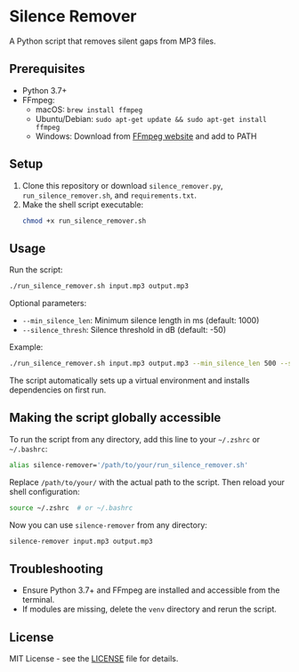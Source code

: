 # Silence Remover

A Python script that removes silent gaps from MP3 files.

## Prerequisites

- Python 3.7+
- FFmpeg:
  - macOS: `brew install ffmpeg`
  - Ubuntu/Debian: `sudo apt-get update && sudo apt-get install ffmpeg`
  - Windows: Download from [FFmpeg website](https://ffmpeg.org/download.html) and add to PATH

## Setup

1. Clone this repository or download `silence_remover.py`, `run_silence_remover.sh`, and `requirements.txt`.
2. Make the shell script executable:
   ```bash
   chmod +x run_silence_remover.sh
   ```

## Usage

Run the script:

```bash
./run_silence_remover.sh input.mp3 output.mp3
```

Optional parameters:
- `--min_silence_len`: Minimum silence length in ms (default: 1000)
- `--silence_thresh`: Silence threshold in dB (default: -50)

Example:
```bash
./run_silence_remover.sh input.mp3 output.mp3 --min_silence_len 500 --silence_thresh -40
```

The script automatically sets up a virtual environment and installs dependencies on first run.

## Making the script globally accessible

To run the script from any directory, add this line to your `~/.zshrc` or `~/.bashrc`:

```bash
alias silence-remover='/path/to/your/run_silence_remover.sh'
```

Replace `/path/to/your/` with the actual path to the script. Then reload your shell configuration:

```bash
source ~/.zshrc  # or ~/.bashrc
```

Now you can use `silence-remover` from any directory:

```bash
silence-remover input.mp3 output.mp3
```

## Troubleshooting

- Ensure Python 3.7+ and FFmpeg are installed and accessible from the terminal.
- If modules are missing, delete the `venv` directory and rerun the script.

## License

MIT License - see the [LICENSE](LICENSE) file for details.